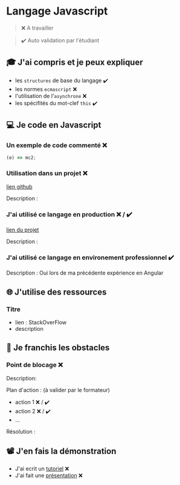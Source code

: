 # Langage Javascript

> ❌ A travailler

> ✔️ Auto validation par l'étudiant

## 🎓 J'ai compris et je peux expliquer

- les `structures` de base du langage  ✔️
- les normes `ecmascript` ❌
- l'utilisation de l'`asynchrone` ❌
- les spécifités du mot-clef `this` ✔️

## 💻 Je code en Javascript

### Un exemple de code commenté ❌ 

```javascript
(e) => mc2;
```

### Utilisation dans un projet ❌ 

[lien github](...)

Description :

### J'ai utilisé ce langage en production ❌ / ✔️

[lien du projet](...)

Description :

### J'ai utilisé ce langage en environement professionnel ✔️

Description : Oui lors de ma précédente expèrience en Angular

## 🌐 J'utilise des ressources

### Titre

- lien : StackOverFlow
- description

## 🚧 Je franchis les obstacles

### Point de blocage ❌ 

Description:

Plan d'action : (à valider par le formateur)

- action 1 ❌ / ✔️
- action 2 ❌ / ✔️
- ...

Résolution :

## 📽️ J'en fais la démonstration

- J'ai ecrit un [tutoriel](...) ❌
- J'ai fait une [présentation](...) ❌ 

